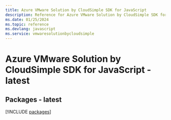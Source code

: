 ```yaml
---
title: Azure VMware Solution by CloudSimple SDK for JavaScript
description: Reference for Azure VMware Solution by CloudSimple SDK for JavaScript
ms.date: 01/25/2024
ms.topic: reference
ms.devlang: javascript
ms.service: vmwaresolutionbycloudsimple
---
```

# Azure VMware Solution by CloudSimple SDK for JavaScript - latest
## Packages - latest
[!INCLUDE [packages](vmware-solution-by-cloudsimple-index.md)]